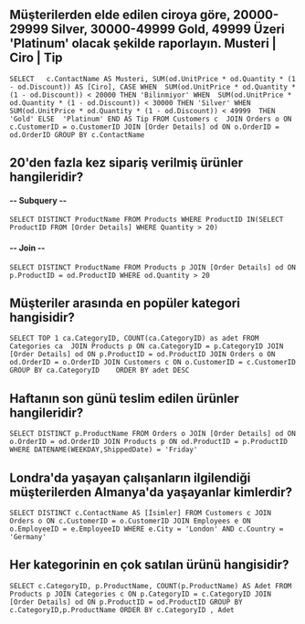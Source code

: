 ﻿## Müşterilerden elde edilen ciroya göre, 20000-29999 Silver, 30000-49999 Gold, 49999 Üzeri 'Platinum' olacak şekilde raporlayın. Musteri | Ciro | Tip
 
`SELECT   c.ContactName AS Musteri,
        SUM(od.UnitPrice * od.Quantity * (1 - od.Discount)) AS [Ciro],
		CASE
		   WHEN  SUM(od.UnitPrice * od.Quantity * (1 - od.Discount)) < 20000 THEN 'Bilinmiyor'
	       WHEN  SUM(od.UnitPrice * od.Quantity * (1 - od.Discount)) < 30000 THEN 'Silver'
		   WHEN  SUM(od.UnitPrice * od.Quantity * (1 - od.Discount)) < 49999  THEN 'Gold'
		   ELSE  'Platinum'
	   END AS Tip
FROM Customers c 
JOIN Orders o ON c.CustomerID = o.CustomerID
JOIN [Order Details] od ON o.OrderID = od.OrderID
GROUP BY c.ContactName  `

## 20'den fazla kez sipariş verilmiş ürünler hangileridir?

####   -- Subquery --
`SELECT DISTINCT ProductName
FROM Products
WHERE ProductID IN(SELECT ProductID
                   FROM [Order Details]
				   WHERE Quantity > 20)`
####   -- Join --
`SELECT DISTINCT ProductName
FROM Products p
JOIN [Order Details] od ON p.ProductID = od.ProductID
WHERE od.Quantity > 20`


## Müşteriler arasında en popüler kategori hangisidir?

`SELECT
TOP 1 ca.CategoryID,
       COUNT(ca.CategoryID) as adet
FROM Categories ca 
JOIN Products p ON ca.CategoryID = p.CategoryID
JOIN [Order Details] od ON p.ProductID = od.ProductID
JOIN Orders o ON od.OrderID = o.OrderID
JOIN Customers c ON o.CustomerID = c.CustomerID 
GROUP BY ca.CategoryID	 
ORDER BY adet DESC`


## Haftanın son günü teslim edilen ürünler hangileridir?

`SELECT DISTINCT p.ProductName
FROM Orders o
JOIN [Order Details] od ON o.OrderID = od.OrderID
JOIN Products p ON od.ProductID = p.ProductID
WHERE DATENAME(WEEKDAY,ShippedDate) = 'Friday'`


## Londra'da yaşayan çalışanların ilgilendiği müşterilerden Almanya'da yaşayanlar kimlerdir?

`SELECT DISTINCT c.ContactName AS [İsimler]
FROM Customers c
JOIN Orders o ON c.CustomerID = o.CustomerID
JOIN Employees e ON o.EmployeeID = e.EmployeeID
WHERE e.City = 'London' AND
      c.Country = 'Germany'`


## Her kategorinin en çok satılan ürünü hangisidir?

`SELECT c.CategoryID,
       p.ProductName,
       COUNT(p.ProductName) AS Adet
FROM Products p
JOIN Categories c ON p.CategoryID = c.CategoryID
JOIN [Order Details] od ON p.ProductID = od.ProductID
GROUP BY c.CategoryID,p.ProductName
ORDER BY c.CategoryID , Adet`


